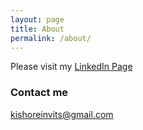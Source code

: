 ```yaml
---
layout: page
title: About
permalink: /about/
---
```

Please visit my [LinkedIn Page](https://www.linkedin.com/in/bhargavkishore)

### Contact me

[kishoreinvits@gmail.com](mailto:kishoreinvits@gmail.com)
